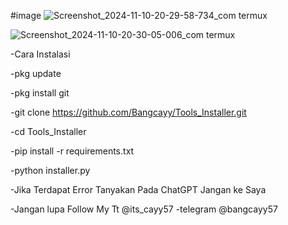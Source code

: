 #image
![Screenshot_2024-11-10-20-29-58-734_com termux](https://github.com/user-attachments/assets/1d21d65f-37f7-4028-8a14-fbd7cafa4275)

![Screenshot_2024-11-10-20-30-05-006_com termux](https://github.com/user-attachments/assets/788b5681-53f8-4f0f-bb20-97c9c1943fb0)

-Cara Instalasi

-pkg update

-pkg install git

-git clone https://github.com/Bangcayy/Tools_Installer.git

-cd Tools_Installer

-pip install -r requirements.txt

-python installer.py


-Jika Terdapat Error Tanyakan Pada ChatGPT Jangan ke Saya

-Jangan lupa Follow My Tt @its_cayy57
-telegram @bangcayy57
